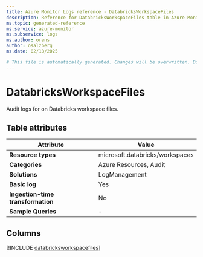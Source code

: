 ```yaml
---
title: Azure Monitor Logs reference - DatabricksWorkspaceFiles
description: Reference for DatabricksWorkspaceFiles table in Azure Monitor Logs.
ms.topic: generated-reference
ms.service: azure-monitor
ms.subservice: logs
ms.author: orens
author: osalzberg
ms.date: 02/18/2025

# This file is automatically generated. Changes will be overwritten. Do not change this file directly.
---
```


# DatabricksWorkspaceFiles

Audit logs for on Databricks workspace files.


## Table attributes

|Attribute|Value|
|---|---|
|**Resource types**|microsoft.databricks/workspaces|
|**Categories**|Azure Resources, Audit|
|**Solutions**| LogManagement|
|**Basic log**|Yes|
|**Ingestion-time transformation**|No|
|**Sample Queries**|-|



## Columns
  
[!INCLUDE [databricksworkspacefiles](~/reusable-content/ce-skilling/azure/includes/azure-monitor/reference/tables/databricksworkspacefiles-include.md)]
